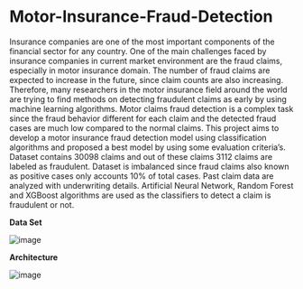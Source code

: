 # Motor-Insurance-Fraud-Detection
Insurance companies are one of the most important components of the financial sector for any country. One of the main challenges faced by insurance companies in current market environment are the fraud claims, especially in motor insurance domain. The number of fraud claims are expected to increase in the future, since claim counts are also increasing. Therefore, many researchers in the motor insurance field around the world are trying to find methods on detecting fraudulent claims as early by using machine learning algorithms. Motor claims fraud detection is a complex task since the fraud behavior different for each claim and the detected fraud cases are much low compared to the normal claims. This project aims to develop a motor insurance fraud detection model using classification algorithms and proposed a best model by using some evaluation criteria’s.  Dataset contains 30098 claims and out of these claims 3112 claims are labeled as fraudulent.  Dataset is imbalanced since fraud claims also known as positive cases only accounts 10% of total cases.  Past claim data are analyzed with underwriting details. Artificial Neural Network, Random Forest and   XGBoost algorithms are used as the classifiers to detect a claim is fraudulent or not. 

**Data Set**


![image](https://user-images.githubusercontent.com/63593984/144794661-d31d2378-a739-43a7-a2b4-9570a2486c54.png)



**Architecture**

![image](https://user-images.githubusercontent.com/63593984/144794342-e4d614dd-5c1b-4848-a4aa-d01432b0cefd.png)


